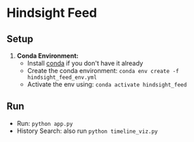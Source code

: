 # Hindsight Feed

## Setup
1) **Conda Environment:**
    *   Install [conda](https://docs.anaconda.com/free/miniconda/miniconda-install/) if you don't have it already
    *   Create the conda environment: `conda env create -f hindsight_feed_env.yml`
    *   Activate the env using: `conda activate hindsight_feed`

## Run
* Run: `python app.py`
* History Search: also run `python timeline_viz.py`
